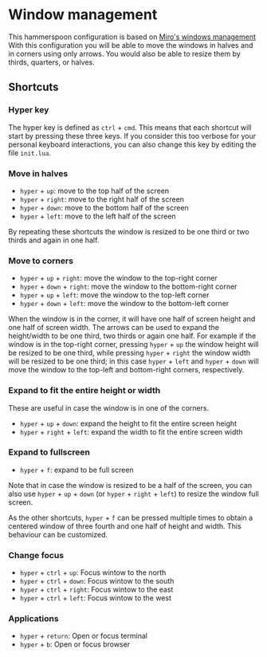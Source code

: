 # Window management

This hammerspoon configuration is based on [Miro's windows management](https://github.com/miromannino/miro-windows-management)
With this configuration you will be able to move the windows in halves and in corners using only arrows. You would also be able to resize them by thirds, quarters, or halves.

## Shortcuts

### Hyper key

The hyper key is defined as `ctrl` + `cmd`. This means that each shortcut will start by pressing these three keys. If you consider this too verbose for your personal keyboard interactions, you can also change this key by editing the file `init.lua`.

### Move in halves

 - `hyper` + `up`: move to the top half of the screen
 - `hyper` + `right`: move to the right half of the screen
 - `hyper` + `down`: move to the bottom half of the screen
 - `hyper` + `left`: move to the left half of the screen

By repeating these shortcuts the window is resized to be one third or two thirds and again in one half.

### Move to corners

 - `hyper` + `up` + `right`: move the window to the top-right corner
 - `hyper` + `down` + `right`: move the window to the bottom-right corner
 - `hyper` + `up` + `left`: move the window to the top-left corner
 - `hyper` + `down` + `left`: move the window to the bottom-left corner

 When the window is in the corner, it will have one half of screen height and one half of screen width.
 The arrows can be used to expand the height/width to be one third, two thirds or again one half.
 For example if the window is in the top-right corner, pressing `hyper` + `up` the window height will be resized to be one third, while pressing `hyper` + `right` the window width will be resized to be one third; in this case `hyper` + `left` and `hyper` + `down` will move the window to the top-left and bottom-right corners, respectively.

### Expand to fit the entire height or width

These are useful in case the window is in one of the corners.

 - `hyper` + `up` + `down`: expand the height to fit the entire screen height
 - `hyper` + `right` + `left`: expand the width to fit the entire screen width

### Expand to fullscreen

 - `hyper` + `f`: expand to be full screen

Note that in case the window is resized to be a half of the screen, you can also use `hyper` + `up` + `down` (or `hyper` + `right` + `left`) to resize the window full screen.

As the other shortcuts, `hyper` + `f` can be pressed multiple times to obtain a centered window of three fourth and one half of height and width. This behaviour can be customized.

### Change focus

 - `hyper` + `ctrl` + `up`: Focus wintow to the north
 - `hyper` + `ctrl` + `down`: Focus wintow to the south
 - `hyper` + `ctrl` + `right`: Focus wintow to the east
 - `hyper` + `ctrl` + `left`: Focus wintow to the west

### Applications

 - `hyper` + `return`: Open or focus terminal
 - `hyper` + `b`: Open or focus browser
